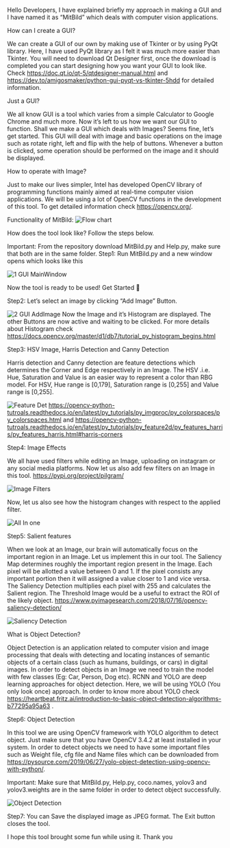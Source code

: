 Hello Developers, I have explained briefly my approach in making a GUI and I have named it as “MitBild” which deals with computer vision applications.  

How can I create a GUI?

We can create a GUI of our own by making use of Tkinter or by using PyQt library. Here, I have used PyQt library as I felt it was much more easier than Tkinter. You will need to download Qt Designer first, once the download is completed you can start designing how you want your GUI to look like. Check https://doc.qt.io/qt-5/qtdesigner-manual.html and https://dev.to/amigosmaker/python-gui-pyqt-vs-tkinter-5hdd for detailed information.

Just a GUI? 

We all know GUI is a tool which varies from a simple Calculator to Google Chrome and much more. Now it’s left to us how we want our GUI to function. Shall we make a GUI which deals with Images? Seems fine, let’s get started.
This GUI will deal with image and basic operations on the image such as rotate right, left and flip with the help of buttons. Whenever a button is clicked, some operation should be performed on the image and it should be displayed.

How to operate with Image?

Just to make our lives simpler, Intel has developed OpenCV library of programming functions mainly aimed at real-time computer vision applications. We will be using a lot of OpenCV functions in the development of this tool. To get detailed information check  https://opencv.org/.

Functionality of MitBild:
![Flow chart](https://user-images.githubusercontent.com/63425115/81398766-7f241c80-9147-11ea-9c7c-17880ebef0d3.JPG)

How does the tool look like? Follow the steps below.

Important: From the repository download MitBild.py and Help.py, make sure that both are in the same folder. 
Step1: 
Run MitBild.py and a new window opens which looks like this

![1 GUI MainWindow](https://user-images.githubusercontent.com/63425115/81399594-dc6c9d80-9148-11ea-9086-f2d3f65377d2.JPG)

Now the tool is ready to be used! Get Started 

Step2: Let’s select an image by clicking “Add Image” Button. 

![2 GUI AddImage](https://user-images.githubusercontent.com/63425115/81399623-eee6d700-9148-11ea-824a-2d813473af78.JPG)
Now the Image and it’s Histogram are displayed. The other Buttons are now active and waiting to be clicked. For more details about Histogram check https://docs.opencv.org/master/d1/db7/tutorial_py_histogram_begins.html

Step3: HSV Image, Harris Detection and Canny Detection

Harris detection and Canny detection are feature detections which determines the Corner and Edge respectively in an Image. The HSV .i.e. Hue, Saturation and Value is an easier way to represent a color than RBG model. For HSV, Hue range is [0,179], Saturation range is [0,255] and Value range is [0,255].

![Feature Det](https://user-images.githubusercontent.com/63425115/81399270-5cdece80-9148-11ea-949c-4df329e95f5e.JPG)
https://opencv-python-tutroals.readthedocs.io/en/latest/py_tutorials/py_imgproc/py_colorspaces/py_colorspaces.html and https://opencv-python-tutroals.readthedocs.io/en/latest/py_tutorials/py_feature2d/py_features_harris/py_features_harris.html#harris-corners

Step4: Image Effects

We all have used filters while editing an Image, uploading on instagram or any social media platforms. Now let us also add few filters on an Image in this tool.  https://pypi.org/project/pilgram/

![Image Filters](https://user-images.githubusercontent.com/63425115/81399318-7122cb80-9148-11ea-8d41-89670aee9842.JPG)

Now, let us also see how the histogram changes with respect to the applied filter. 

![All In one](https://user-images.githubusercontent.com/63425115/81399218-49cbfe80-9148-11ea-8fd6-f537dabf5ac7.JPG)

Step5: Salient features

When we look at an Image, our brain will automatically focus on the important region in an Image. Let us implement this in our tool. 
The Saliency Map determines roughly the important region present in the Image. Each pixel will be allotted a value between 0 and 1. If the pixel consists any important portion then it will assigned a value closer to 1 and vice versa. The Saliency Detection multiplies each pixel with 255 and calculates the Salient region. The Threshold Image  would be a useful to extract the ROI of the likely object. https://www.pyimagesearch.com/2018/07/16/opencv-saliency-detection/

![Saliency Detection](https://user-images.githubusercontent.com/63425115/81399416-96173e80-9148-11ea-81d8-1e5a2411217e.jpg)

What is Object Detection?

 Object Detection is an application related to computer vision and image processing that deals with detecting and locating instances of semantic objects of a certain class (such as humans, buildings, or cars) in digital images. In order to detect objects in an Image we need to train the model with few classes (Eg: Car, Person, Dog etc). RCNN and YOLO are deep learning approaches for object detection. Here, we will be using YOLO (You only look once) approach. In order to know more about YOLO check https://heartbeat.fritz.ai/introduction-to-basic-object-detection-algorithms-b77295a95a63 .
 
 Step6: Object Detection 
 
In this tool we are using OpenCV framework with YOLO algorithm to detect object. Just make sure that you have OpenCV 3.4.2 at least installed in your system. In order to detect objects we need to have some important files such as Weight file, cfg file and Name files which can be downloaded from https://pysource.com/2019/06/27/yolo-object-detection-using-opencv-with-python/. 

Important: Make sure that MitBild.py, Help.py, coco.names, yolov3 and yolov3.weights are in the same folder in order to detect object successfully. 

![Object Detection](https://user-images.githubusercontent.com/63425115/81399374-84ce3200-9148-11ea-8f01-8189bb0cbc24.jpg)

Step7: You can Save the displayed image as JPEG format. The Exit button closes the tool.

I hope this tool brought some fun while using it.
Thank you

















